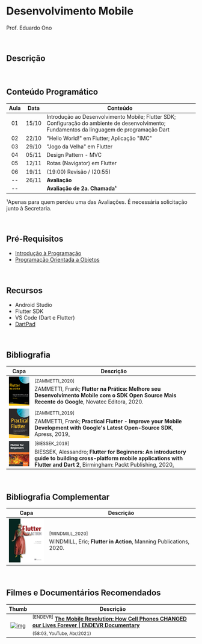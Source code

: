 # Desenvolvimento Mobile

Prof. Eduardo Ono

<br>

## Descrição

<br>

## Conteúdo Programático

| Aula | Data | Conteúdo |
| :-:  | ---  | ---      |
| 01 | 15/10 | Introdução ao Desenvolvimento Mobile; Flutter SDK; Configuração do ambiente de desenvolvimento; Fundamentos da linguagem de programação Dart
| 02 | 22/10 | "Hello World!" em Flutter; Aplicação "IMC"
| 03 | 29/10 | "Jogo da Velha" em Flutter
| 04 | 05/11 | Design Pattern - MVC
| 05 | 12/11 | Rotas (Navigator) em Flutter
| 06 | 19/11 | (19:00) Revisão / (20:55)
| -- | 26/11 | __Avaliação__
| -- |  | __Avaliação de 2a. Chamada¹__

¹Apenas para quem perdeu uma das Avaliações. É necessária solicitação junto à Secretaria.

<br>

## Pré-Requisitos

* [Introdução à Programação](https://github.com/eduardo-ono/Introducao-a-Programacao/)
* [Programação Orientada a Objetos](https://github.com/eduardo-ono/Programacao-Orientada-a-Objetos/)

<br>

## Recursos

* Android Studio
* Flutter SDK
* VS Code (Dart e Flutter)
* [DartPad](https://dartpad.dev/?null_safety=true)

<br>

## Bibliografia

| Capa | Descrição |
| :-:  | --- |
| <img src="./referencias/capas/ZAMMETTI_2020.jpg" width="100px"> | <sup>[ZAMMETTI_2020]</sup> <br>ZAMMETTI, Frank; __Flutter na Prática: Melhore seu Desenvolvimento Mobile com o SDK Open Source Mais Recente do Google__, Novatec Editora, 2020.
| <img src="./referencias/capas/ZAMMETTI_2019.jpg" width="100px"> | <sup>[ZAMMETTI_2019]</sup> <br> ZAMMETTI, Frank; __Practical Flutter - Improve your Mobile Development with Google's Latest Open-Source SDK__, Apress, 2019[.](https://app.box.com/s/12e9ajfceiv9n29ojq81bqegrac87fp9)
| <img src="./referencias/capas/BIESSEK_2019.jpg" width="100px"> | <sup>[BIESSEK_2019]</sup> <br>BIESSEK, Alessandro; __Flutter for Beginners: An introductory guide to building cross-platform mobile applications with Flutter and Dart 2__, Birmingham: Packt Publishing, 2020[.](https://app.box.com/s/45ycchcwhei006mplhu924o5jwx1kq6o)

<br>

## Bibliografia Complementar

| Capa | Descrição |
| :-:  | --- |
| <img src="./referencias/capas/WINDMILL_2020.jpg" width="100px"> | <sup>[WINDMILL_2020]</sup> <br>WINDMILL, Eric; __Flutter in Action__, Manning Publications, 2020.

<br>

## Filmes e Documentários Recomendados

| Thumb | Descrição |
| :-:  | --- |
| [![img](https://img.youtube.com/vi/Nwkn8kkqN94/default.jpg)](https://www.youtube.com/watch?v=Nwkn8kkqN94) | <sup>[ENDEVR]</sup> [__The Mobile Revolution: How Cell Phones CHANGED our Lives Forever \| ENDEVR Documentary__](https://www.youtube.com/watch?v=Nwkn8kkqN94) <br> <sub>(58:03, YouTube, Abr/2021)</sub>

<br>
